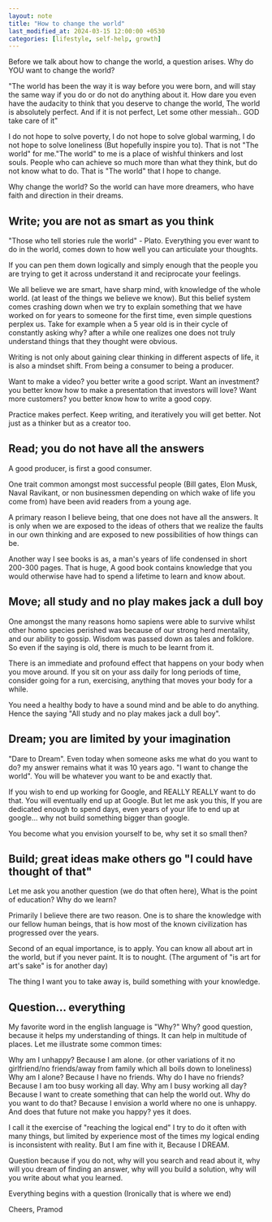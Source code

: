 ```yaml
---
layout: note
title: "How to change the world"
last_modified_at: 2024-03-15 12:00:00 +0530
categories: [lifestyle, self-help, growth]
---
```


Before we talk about how to change the world, a question arises. Why do YOU want to change the world?

"The world has been the way it is way before you were born, and will stay the same way if you do or do not do anything about it.
How dare you even have the audacity to think that you deserve to change the world, The world is absolutely perfect. And if it is not perfect, Let some other messiah.. GOD take care of it"

I do not hope to solve poverty, I do not hope to solve global warming, I do not hope to solve loneliness (But hopefully inspire you to).
That is not "The world" for me."The world" to me is a place of wishful thinkers and lost souls.
People who can achieve so much more than what they think, but do not know what to do.
That is "The world" that I hope to change.

Why change the world? So the world can have more dreamers, who have faith and direction in their dreams.

## Write; you are not as smart as you think

"Those who tell stories rule the world" - Plato. Everything you ever want to do in the world, comes down to how well you can articulate your thoughts.

If you can pen them down logically and simply enough that the people you are trying to get it across understand it and reciprocate your feelings.

We all believe we are smart, have sharp mind, with knowledge of the whole world. (at least of the things we believe we know). But this belief system comes crashing down when we try to explain something that we have worked on for years to someone for the first time, even simple questions perplex us. Take for example when a 5 year old is in their cycle of constantly asking why? after a while one realizes one does not truly understand things that they thought were obvious.

Writing is not only about gaining clear thinking in different aspects of life, it is also a mindset shift. From being a consumer to being a producer.

Want to make a video? you better write a good script. Want an investment? you better know how to make a presentation that investors will love? Want more customers? you better know how to write a good copy.

Practice makes perfect. Keep writing, and iteratively you will get better. Not just as a thinker but as a creator too.

## Read; you do not have all the answers

A good producer, is first a good consumer.

One trait common amongst most successful people (Bill gates, Elon Musk, Naval Ravikant, or non businessmen depending on which wake of life you come from) have been avid readers from a young age.

A primary reason I believe being, that one does not have all the answers. It is only when we are exposed to the ideas of others that we realize the faults in our own thinking and are exposed to new possibilities of how things can be.

Another way I see books is as, a man's years of life condensed in short 200-300 pages. That is huge, A good book contains knowledge that you would otherwise have had to spend a lifetime to learn and know about.

## Move; all study and no play makes jack a dull boy

One amongst the many reasons homo sapiens were able to survive whilst other homo species perished was because of our strong herd mentality, and our ability to gossip.
Wisdom was passed down as tales and folklore. So even if the saying is old, there is much to be learnt from it.

There is an immediate and profound effect that happens on your body when you move around. If you sit on your ass daily for long periods of time, consider
going for a run, exercising, anything that moves your body for a while.

You need a healthy body to have a sound mind and be able to do anything. Hence the saying "All study and no play makes jack a dull boy".

## Dream; you are limited by your imagination

"Dare to Dream". Even today when someone asks me what do you want to do? my answer remains what it was 10 years ago. "I want to change the world". You will be whatever you want to be and exactly that.

If you wish to end up working for Google, and REALLY REALLY want to do that. You will eventually end up at Google. But let me ask you this, If you are dedicated enough to spend days, even years of your life to end up at google... why not build something bigger than google.

You become what you envision yourself to be, why set it so small then?

## Build; great ideas make others go "I could have thought of that"

Let me ask you another question (we do that often here), What is the point of education? Why do we learn?

Primarily I believe there are two reason. One is to share the knowledge with our fellow human beings, that is how most of the known civilization has progressed over the years.

Second of an equal importance, is to apply. You can know all about art in the world, but if you never paint. It is to nought. (The argument of "is art for art's sake" is for another day)

The thing I want you to take away is, build something with your knowledge.

## Question... everything

My favorite word in the english language is "Why?" Why? good question, because it helps my understanding of things. It can help in multitude of places. Let me illustrate some common times:

Why am I unhappy? Because I am alone. (or other variations of it no girlfriend/no friends/away from family which all boils down to loneliness) Why am I alone? Because I have no friends. Why do I have no friends? Because I am too busy working all day. Why am I busy working all day? Because I want to create something that can help the world out. Why do you want to do that? Because I envision a world where no one is unhappy. And does that future not make you happy? yes it does.

I call it the exercise of "reaching the logical end" I try to do it often with many things, but limited by experience most of the times my logical ending is inconsistent with reality. But I am fine with it, Because I DREAM.

Question because if you do not, why will you search and read about it, why will you dream of finding an answer, why will you build a solution, why will you write about what you learned.

Everything begins with a question (Ironically that is where we end)

Cheers,
Pramod